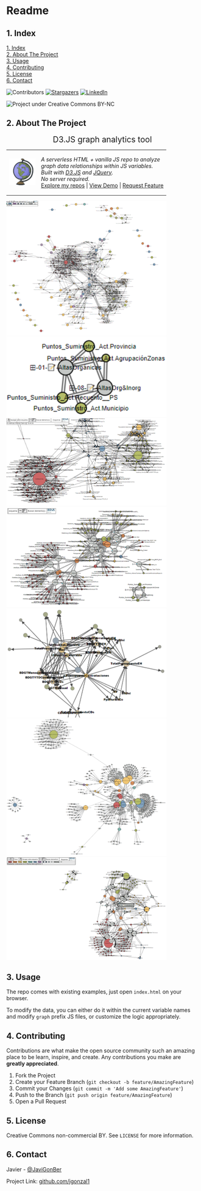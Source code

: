 # Readme

## 1. <a name='Index'></a>Index

<!-- vscode-markdown-toc -->
[1. Index](#1-index)<br>
[2. About The Project](#2-about-the-project)<br>
[3. Usage](#3-usage)<br>
[4. Contributing](#4-contributing)<br>
[5. License](#5-license)<br>
[6. Contact](#6-contact)<br>

<!-- vscode-markdown-toc-config
	numbering=true
	autoSave=true
	/vscode-markdown-toc-config -->
<!-- /vscode-markdown-toc -->

![Contributors][contributors-shield]
[![Stargazers][stars-shield]][stars-url]
[![LinkedIn][linkedin-shield]][linkedin-url]

<img src="https://mirrors.creativecommons.org/presskit/buttons/88x31/svg/by-nc.eu.svg" alt="Project under Creative Commons BY-NC" style="height:1.6em">

<style>
  img {
    max-width: 30em;
  }
  .hc {
    font-size: 1.5em;
    text-align: center;
    background-image: radial-gradient(at 50% 125%, #FFFFFF50, #FFFFFF00 23%);
    text-decoration: underline dotted #FFFFFF20 2px;
    text-underline-offset: 0.3em;
    padding-bottom: 0.2m;
  }
</style>

## 2. <a name='AboutTheProject'></a>About The Project

<table><div class="hc">D3.JS graph analytics tool</div>
  <tbody><tr><td>
    <a href="https://github.com/jgonzal1/elocasodelflogisto">
      <img src="imgs/layout/favicon_64.png" alt="Logo" style="width:5em">
    </a>
  </td><td>
    <p>
      <i>A serverless HTML + vanilla JS repo to analyze<br/>
      graph data relationships within JS variables.<br/>
      Built with <a href="https://d3js.org/">D3.JS</a> and <a href="https://jquery.com">JQuery</a>.<br/>
      No server required.</i><br/>
      <a
        href="https://github.com/stars/jgonzal1/lists/starred-by-jgonzal1"
      >Explore my repos</a> | <a
        href="https://github.com/jgonzal1/elocasodelflogisto"
      >View Demo</a> | <a
        href="https://github.com/jgonzal1"
      >Request Feature</a>

</td></tr></tbody></table>

![Conexión tablas redshift métricas informe diario](imgs/docs/conexion-tablas-redshift-metricas-informe-diario.PNG)
![Conexiones informe diario m1](imgs/docs/conexiones-informe-diario-m1.PNG)
![Conexiones informe diario métricas](imgs/docs/conexiones-informe-diario-metricas.PNG)
![Conexiones informe diario](imgs/docs/conexiones-informe-diario.PNG)
![Evidencia presupuesto contrataciones irreducible todas tablas usadas](imgs/docs/evidencia-presupuesto-contrataciones-irreducible-todas-tablas-usadas.PNG)
![Gráfico red conexión columnas todos datos](imgs/docs/grafico-red-conexion-columnas-todos-datos.PNG)
![Relaciones informe diario](imgs/docs/relaciones-informe-diario.PNG)

## 3. <a name='Usage'></a>Usage

The repo comes with existing examples, just open `index.html` on your browser.

To modify the data, you can either do it within the current variable names and modify `graph` prefix JS files, or customize the logic appropriately.

## 4. <a name='Contributing'></a>Contributing

Contributions are what make the open source community such an amazing place to be learn, inspire, and create. Any contributions you make are **greatly appreciated**.

1. Fork the Project
2. Create your Feature Branch (`git checkout -b feature/AmazingFeature`)
3. Commit your Changes (`git commit -m 'Add some AmazingFeature'`)
4. Push to the Branch (`git push origin feature/AmazingFeature`)
5. Open a Pull Request
<!---->
## 5. <a name='License'></a>License

Creative Commons non-commercial BY.
See `LICENSE` for more information.

<!---->
## 6. <a name='Contact'></a>Contact

Javier - [@JaviGonBer](https://twitter.com/JaviGonBer/)

Project Link: [github.com/jgonzal1](https://github.com/jgonzal1)
<!---->

<!-- MARKDOWN LINKS & IMAGES -->
<!-- https://www.markdownguide.org/basic-syntax/#reference-style-links -->
[contributors-shield]: https://img.shields.io/badge/CONTRIBUTORS-1-green?style=for-the-badge
[stars-shield]: https://img.shields.io/badge/STARS-1-informational?style=for-the-badge
[stars-url]: https://github.com/jgonzal1/elocasodelflogisto
[linkedin-shield]: https://img.shields.io/badge/-LinkedIn-black.svg?style=for-the-badge&logo=linkedin&colorB=555
[linkedin-url]: https://linkedin.com/in/javigbe
